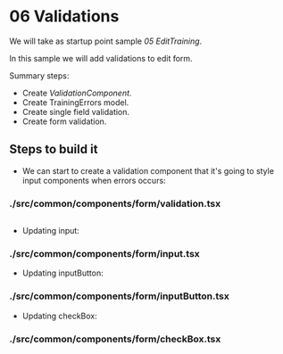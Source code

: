 # 06 Validations

We will take as startup point sample _05 EditTraining_.

In this sample we will add validations to edit form.

Summary steps:

- Create _ValidationComponent_.
- Create TrainingErrors model.
- Create single field validation.
- Create form validation.

## Steps to build it

- We can start to create a validation component that it's going to style input components when errors occurs:

### ./src/common/components/form/validation.tsx
```javascript

```

- Updating input:

### ./src/common/components/form/input.tsx

- Updating inputButton:

### ./src/common/components/form/inputButton.tsx

- Updating checkBox:

### ./src/common/components/form/checkBox.tsx
